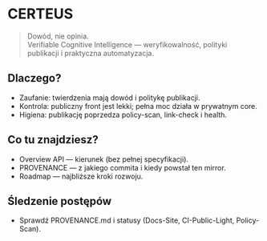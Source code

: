 # CERTEUS

> Dowód, nie opinia.  
> Verifiable Cognitive Intelligence — weryfikowalność, polityki publikacji i praktyczna automatyzacja.

## Dlaczego?
- Zaufanie: twierdzenia mają dowód i politykę publikacji.  
- Kontrola: publiczny front jest lekki; pełna moc działa w prywatnym core.  
- Higiena: publikację poprzedza policy-scan, link-check i health.

## Co tu znajdziesz?
- Overview API — kierunek (bez pełnej specyfikacji).  
- PROVENANCE — z jakiego commita i kiedy powstał ten mirror.  
- Roadmap — najbliższe kroki rozwoju.

## Śledzenie postępów
- Sprawdź PROVENANCE.md i statusy (Docs-Site, CI-Public-Light, Policy-Scan).

